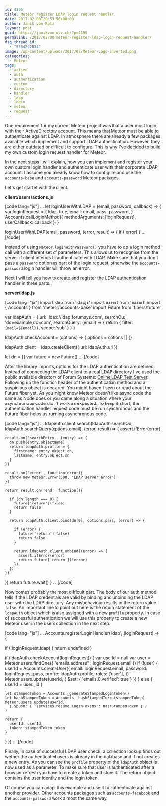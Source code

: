 ```yaml
---
id: 4195
title: Meteor register LDAP login request handler
date: 2017-02-08T20:53:56+00:00
author: Janik von Rotz
layout: post
guid: https://janikvonrotz.ch/?p=4195
permalink: /2017/02/08/meteor-register-ldap-login-request-handler/
dsq_thread_id:
  - "5534292034"
image: /wp-content/uploads/2017/02/Meteor-Logo-inverted.png
categories:
  - Meteor
tags:
  - active
  - auth
  - authentication
  - custom
  - directory
  - handler
  - ldap
  - login
  - meteor
  - request
---
```

One requirement for my current Meteor project was that a user must login with their ActiveDirectory account. This means that Meteor must be able to authenticate against LDAP. In atmosphere there are already a few packages available which implement and support LDAP authentication. However, they are either outdated or difficult to configure. This is why I've decided to build my own custom login request handler for Meteor. 
<!--more-->
In the next steps I will explain, how you can implement and register your own custom login handler and authenticate user with their corporate LDAP account. I assume you already know how to configure and use the `accounts-base` and `accounts-password` Meteor packages.

Let's get startet with the client.

**client/users/actions.js**

[code lang="js"]
...
let loginUserWithLDAP = (email, password, callback) => {
    var loginRequest = {
      ldap: true,
      email: email,
      pass: password,
    }
    Accounts.callLoginMethod({
      methodArguments: [loginRequest],
      userCallback: callback
    })
  }

  loginUserWithLDAP(email, password, (error, result) => {
    if (!error) {
    ...
[/code] 

Instead of using `Meteor.loginWithPassword()` you have to do a login method call with a different set of parameters. This allows us to recognise from the server if client intends to authenticate with LDAP. Make sure that you don't pass a `password` option as part of the login request, otherwise the `accounts-password` login handler will throw an error.

Next I will tell you how to create and register the LDAP authentication handler in three parts.

**server/ldap.js**

[code lang="js"]
import ldap from 'ldapjs'
import assert from 'assert'
import { Accounts } from 'meteor/accounts-base'
import Future from 'fibers/future'

var ldapAuth = {
  url: 'ldap://ldap.forumsys.com',
  searchOu: 'dc=example,dc=com',
  searchQuery: (email) => {
    return {
      filter: `(mail=${email})`,
      scope: 'sub'
    }
  }
}

ldapAuth.checkAccount = (options) => {
  options = options || {}

  ldapAuth.client = ldap.createClient({
    url: ldapAuth.url
  })

  let dn = []
  var future = new Future()
  ...
[/code]

After the library imports, options for the LDAP authentication are defined. Instead of connecting the LDAP client to a real LDAP directory I've used the public available directory of Forum Systems: [Online LDAP Test Server](http://www.forumsys.com/tutorials/integration-how-to/ldap/online-ldap-test-server/). Following up the function header of the authentication method and a suspicious object is declared. You might haven't seen or read about the Future fiber yet. As you might know Meteor doesn't like async code the same as Node does or you came along a situation where your asynchronous code didn't work as expected. To keep it short, the authentication handler request code must be run synchronous and the Future fiber helps us running asynchronous code.

[code lang="js"]
  ...
  ldapAuth.client.search(ldapAuth.searchOu, ldapAuth.searchQuery(options.email), (error, result) => {
    assert.ifError(error)

    result.on('searchEntry', (entry) => {
      dn.push(entry.objectName)
      return ldapAuth.profile = {
        firstname: entry.object.cn,
        lastname: entry.object.sn
      }
    })

    result.on('error', function(error){
      throw new Meteor.Error(500, "LDAP server error")
    })

    return result.on('end', function(){

      if (dn.length === 0) {
        future['return'](false)
        return false
      }

      return ldapAuth.client.bind(dn[0], options.pass, (error) => {

        if (error) {
          future['return'](false)
          return false
        }

        return ldapAuth.client.unbind((error) => {
          assert.ifError(error)
          return future['return'](!error)
        })
      })  
    })
  })
  return future.wait()
}
...
[/code]

Now comes probably the most difficult part. The body of our auth method tells if the LDAP credentials are valid by binding and unbinding the LDAP user with the LDAP directory. Any misbehaviour results in the return value `false`. An important line to point out here is the return statement of the `ldapAuth` object which is also assigned with a new `profile` property. In case of successful authentication we will use this property to create a new Meteor user in the users collection in the next step.

[code lang="js"]
...
Accounts.registerLoginHandler('ldap', (loginRequest) => {

  if (!loginRequest.ldap) {
    return undefined
  }

  if (ldapAuth.checkAccount(loginRequest)) {
    var userId = null
    var user = Meteor.users.findOne({ "emails.address" : loginRequest.email })
    if (!user) {
      userId = Accounts.createUser({
        email: loginRequest.email,
        password: loginRequest.pass,
        profile: ldapAuth.profile,
        roles: ['user'],
      })
      Meteor.users.update(userId, { $set: { 'emails.0.verified': true } })
    } else {
      userId = user._id
    }

    let stampedToken = Accounts._generateStampedLoginToken()
    let hashStampedToken = Accounts._hashStampedToken(stampedToken)
    Meteor.users.update(userId,
      { $push: { 'services.resume.loginTokens': hashStampedToken } }
    )

    return {
      userId: userId,
      token: stampedToken.token
    }
  }
})
...
[/code]

Finally, in case of successful LDAP user check, a collection lookup finds out wether the authenticated users is already in the database and if not creates a new entry. As you can see the `profile` property of the `ldapAuth` object is now used as a parameter. To make sure that user is authenticated after a browser refresh you have to create a token and store it. The return object contains the user identity and the login token.

Of course you can adapt this example and use it to authenticate against another provider. Other accounts packages such as `accounts-facebook` and the `accounts-password` work almost the same way.